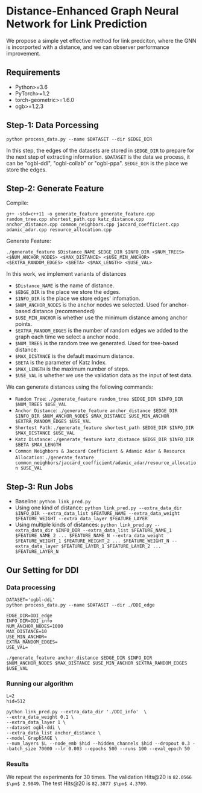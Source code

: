 #  Distance-Enhanced Graph Neural Network for Link Prediction

We propose a simple yet effective method for link predciton, where the GNN is incorported with a distance, and we can observer performance improvement.

## Requirements

- Python>=3.6
- PyTorch>=1.2
- torch-geometric>=1.6.0
- ogb>=1.2.3

## Step-1: Data Porcessing

    python process_data.py --name $DATASET --dir $EDGE_DIR
    
In this step, the edges of the datasets are stored in `$EDGE_DIR` to prepare for the next step of extracting information. 
`$DATASET` is the data we process, it can be "ogbl-ddi", "ogbl-collab" or "ogbl-ppa". 
`$EDGE_DIR` is the place we store the edges.

## Step-2: Generate Feature

Compile:

    g++ -std=c++11 -o generate_feature generate_feature.cpp random_tree.cpp shortest_path.cpp katz_distance.cpp anchor_distance.cpp common_neighbors.cpp jaccard_coefficient.cpp adamic_adar.cpp resource_allocation.cpp
    
Generate Feature:

    ./generate_feature $Distance_NAME $EDGE_DIR $INFO_DIR <$NUM_TREES> <$NUM_ANCHOR_NODES> <$MAX_DISTANCE> <$USE_MIN_ANCHOR> <$EXTRA_RANDOM_EDGES> <$BETA> <$MAX_LENGTH> <$USE_VAL>

In this work, we implement variants of distances

- `$Distance_NAME` is the name of distance. 
- `$EDGE_DIR` is the place we store the edges. 
- `$INFO_DIR` is the place we store edges' infomation. 
- `$NUM_ANCHOR_NODES` is the anchor nodes we selected. Used for anchor-based distance (recommended)
- `$USE_MIN_ANCHOR` is whether use the minimum distance among anchor points.
- `$EXTRA_RANDOM_EDGES` is the number of random edges we added to the graph each time we select a anchor node.
- `$NUM_TREES` is the random tree we generated. Used for tree-based distance.
- `$MAX_DISTANCE` is the default maximum distance. 
- `$BETA` is the parameter of Katz Index. 
- `$MAX_LENGTH` is the maximum number of steps. 
- `$USE_VAL` is whether we use the validation data as the input of test data.

We can generate distances using the following commands:
- `Random Tree`: `./generate_feature random_tree $EDGE_DIR $INFO_DIR $NUM_TREES $USE_VAL`
- `Anchor Distance`: `./generate_feature anchor_distance $EDGE_DIR $INFO_DIR $NUM_ANCHOR_NODES $MAX_DISTANCE $USE_MIN_ANCHOR $EXTRA_RANDOM_EDGES $USE_VAL`
- `Shortest Path`: `./generate_feature shortest_path $EDGE_DIR $INFO_DIR $MAX_DISTANCE $USE_VAL`
- `Katz Distance`: `./generate_feature katz_distance $EDGE_DIR $INFO_DIR $BETA $MAX_LENGTH`
- `Common Neighbors & Jaccard Coefficient & Adamic Adar & Resource Allocation`: `./generate_feature common_neighbors/jaccard_coefficient/adamic_adar/resource_allocation $USE_VAL`

## Step-3: Run Jobs

- Baseline: `python link_pred.py`
- Using one kind of distance: `python link_pred.py --extra_data_dir $INFO_DIR --extra_data_list $FEATURE_NAME --extra_data_weight $FEATURE_WEIGHT --extra_data_layer $FEATURE_LAYER`
- Using multiple kinds of distances: `python link_pred.py --extra_data_dir $INFO_DIR --extra_data_list $FEATURE_NAME_1 $FEATURE_NAME_2 ... $FEATURE_NAME_N --extra_data_weight $FEATURE_WEIGHT_1 $FEATURE_WEIGHT_2 ... $FEATURE_WEIGHT_N --extra_data_layer $FEATURE_LAYER_1 $FEATURE_LAYER_2 ... $FEATURE_LAYER_N`

    
## Our Setting for DDI

### Data processing
```
DATASET='ogbl-ddi'
python process_data.py --name $DATASET --dir ./DDI_edge

EDGE_DIR=DDI_edge
INFO_DIR=DDI_info
NUM_ANCHOR_NODES=1000
MAX_DISTANCE=10
USE_MIN_ANCHOR=
EXTRA_RANDOM_EDGES=
USE_VAL=

./generate_feature anchor_distance $EDGE_DIR $INFO_DIR $NUM_ANCHOR_NODES $MAX_DISTANCE $USE_MIN_ANCHOR $EXTRA_RANDOM_EDGES $USE_VAL
```

### Running our algorithm
```
L=2
hid=512

python link_pred.py --extra_data_dir './DDI_info'  \
--extra_data_weight 0.1 \
--extra_data_layer 1 \
--dataset ogbl-ddi \
--extra_data_list anchor_distance \
--model GraphSAGE \
--num_layers $L --node_emb $hid --hidden_channels $hid --dropout 0.3 --batch_size 70000 --lr 0.003 --epochs 500 --runs 100 --eval_epoch 50
```

### Results
We repeat the experiments for 30 times. The validation Hits@20 is `82.0566 $\pm$ 2.9849`. The test Hits@20 is `82.3877 $\pm$ 4.3709`.
